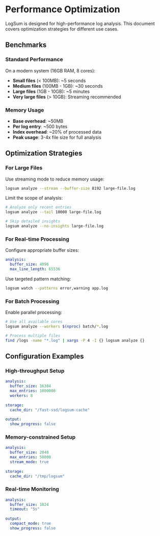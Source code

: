 # Performance Optimization

LogSum is designed for high-performance log analysis. This document covers optimization strategies for different use cases.

## Benchmarks

### Standard Performance

On a modern system (16GB RAM, 8 cores):
- **Small files** (< 100MB): ~5 seconds
- **Medium files** (100MB - 1GB): ~30 seconds  
- **Large files** (1GB - 10GB): ~5 minutes
- **Very large files** (> 10GB): Streaming recommended

### Memory Usage

- **Base overhead**: ~50MB
- **Per log entry**: ~500 bytes
- **Index overhead**: ~20% of processed data
- **Peak usage**: 3-4x file size for full analysis

## Optimization Strategies

### For Large Files

Use streaming mode to reduce memory usage:

```bash
logsum analyze --stream --buffer-size 8192 large-file.log
```

Limit the scope of analysis:

```bash
# Analyze only recent entries
logsum analyze --tail 10000 large-file.log

# Skip detailed insights
logsum analyze --no-insights large-file.log
```

### For Real-time Processing

Configure appropriate buffer sizes:

```yaml
analysis:
  buffer_size: 4096
  max_line_length: 65536
```

Use targeted pattern matching:

```bash
logsum watch --patterns error,warning app.log
```

### For Batch Processing

Enable parallel processing:

```bash
# Use all available cores
logsum analyze --workers $(nproc) batch/*.log

# Process multiple files
find /logs -name "*.log" | xargs -P 4 -I {} logsum analyze {}
```

## Configuration Examples

### High-throughput Setup

```yaml
analysis:
  buffer_size: 16384
  max_entries: 1000000
  workers: 8
  
storage:
  cache_dir: "/fast-ssd/logsum-cache"
  
output:
  show_progress: false
```

### Memory-constrained Setup

```yaml
analysis:
  buffer_size: 2048
  max_entries: 50000
  stream_mode: true
  
storage:
  cache_dir: "/tmp/logsum"
```

### Real-time Monitoring

```yaml
analysis:
  buffer_size: 1024
  timeout: "5s"
  
output:
  compact_mode: true
  show_progress: false
```